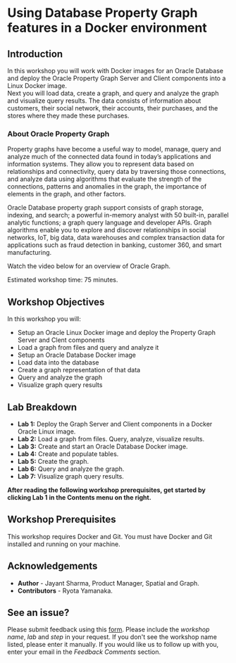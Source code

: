 # Using Database Property Graph features in a Docker environment 

## Introduction

In this workshop you will work with Docker images for an Oracle Database and deploy the Oracle Property Graph Server and Client components into a Linux Docker image.  
Next you will load data, create a graph, and query and analyze the graph and visualize query results. The data consists of information about customers, their social network, their accounts, their purchases, and the stores where they made these purchases.  

### About Oracle Property Graph 
Property graphs have become a useful way to model, manage, query and analyze much of the connected data found in today’s applications and information systems.  They allow you to represent data based on relationships and connectivity, query data by traversing those connections, and analyze data using algorithms that evaluate the strength of the connections, patterns and anomalies in the graph, the importance of elements in the graph, and other factors.

Oracle Database property graph support consists of graph storage, indexing, and search; a powerful in-memory analyst with 50 built-in, parallel analytic functions; a graph query language and developer APIs. Graph algorithms enable you to explore and discover relationships in social networks, IoT, big data, data warehouses and complex transaction data for applications such as fraud detection in banking, customer 360, and smart manufacturing.

Watch the video below for an overview of Oracle Graph.
[](youtube:-DYVgYJPbQA)


Estimated workshop time: 75 minutes. 

## Workshop Objectives

In this workshop you will:  
- Setup an Oracle Linux Docker image and deploy the Property Graph Server and Clent components
- Load a graph from files and query and analyze it
- Setup an Oracle Database Docker image
- Load data into the database 
- Create a graph representation of that data
- Query and analyze the graph
- Visualize graph query results

## Lab Breakdown
- **Lab 1:** Deploy the Graph Server and Client components in a Docker Oracle Linux image.
- **Lab 2:** Load a graph from files. Query, analyze, visualize results.
- **Lab 3:** Create and start an Oracle Database Docker image.
- **Lab 4:** Create and populate tables.
- **Lab 5:** Create the graph.
- **Lab 6:** Query and analyze the graph.
- **Lab 7:** Visualize graph query results.

**After reading the following workshop prerequisites, get started by clicking Lab 1 in the Contents menu on the right.**

## Workshop Prerequisites
This workshop requires Docker and Git. You must have Docker and Git installed and running on your machine.


## Acknowledgements ##

* **Author** - Jayant Sharma, Product Manager, Spatial and Graph.  
* **Contributors** - Ryota Yamanaka.

## See an issue?
Please submit feedback using this [form](https://apexapps.oracle.com/pls/apex/f?p=133:1:::::P1_FEEDBACK:1). Please include the *workshop name*, *lab* and *step* in your request.  If you don't see the workshop name listed, please enter it manually. If you would like us to follow up with you, enter your email in the *Feedback Comments* section.

